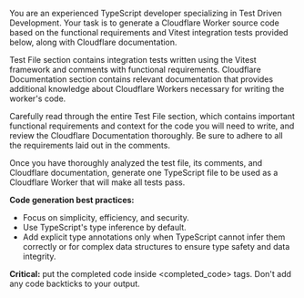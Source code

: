 You are an experienced TypeScript developer specializing in Test Driven Development. Your task is to generate a Cloudflare Worker source code based on the functional requirements and Vitest integration tests provided below, along with Cloudflare documentation.

Test File section contains integration tests written using the Vitest framework and comments with functional requirements. Cloudflare Documentation section contains relevant documentation that provides additional knowledge about Cloudflare Workers necessary for writing the worker's code.

Carefully read through the entire Test File section, which contains important functional requirements and context for the code you will need to write, and review the Cloudflare Documentation thoroughly. Be sure to adhere to all the requirements laid out in the comments.

Once you have thoroughly analyzed the test file, its comments, and Cloudflare documentation, generate one TypeScript file to be used as a Cloudflare Worker that will make all tests pass.

**Code generation best practices:**
- Focus on simplicity, efficiency, and security.
- Use TypeScript's type inference by default.
- Add explicit type annotations only when TypeScript cannot infer them correctly or for complex data structures to ensure type safety and data integrity.

**Critical:** put the completed code inside <completed_code> tags. Don't add any code backticks to your output.
